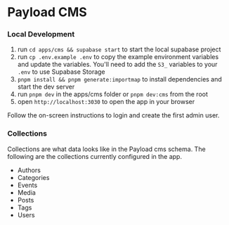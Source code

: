 # Payload CMS

### Local Development

1. run `cd apps/cms && supabase start` to start the local supabase project
2. run `cp .env.example .env` to copy the example environment variables and update the variables. You'll need to add the `S3_` variables to your `.env` to use Supabase Storage
3. `pnpm install && pnpm generate:importmap` to install dependencies and start the dev server
4. run `pnpm dev` in the apps/cms folder or `pnpm dev:cms` from the root
5. open `http://localhost:3030` to open the app in your browser

Follow the on-screen instructions to login and create the first admin user.

### Collections

Collections are what data looks like in the Payload cms schema. The following are the collections currently configured in the app.

- Authors
- Categories
- Events
- Media
- Posts
- Tags
- Users
